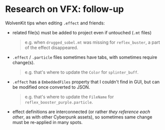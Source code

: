 # Research on VFX: follow-up

WolvenKit tips when editing `.effect` and friends:

- related file(s) must be added to project even if untouched (`.mt` files)
  > e.g. when `drugged_sobel.mt` was missing for `reflex_buster`, a part of the effect disappeared.

- `.effect` / `.particle` files sometimes have tabs, with sometimes require change(s).
  > e.g. that's where to update the `Color` for `splinter_buff`.
- `.effect` has a `EmbeddedFiles` property that I couldn't find in GUI, but can be modified once converted to JSON.
  > e.g. that's where to update the `FileName` for `reflex_booster_purple.particle`.
- effect definitions are interconnected (or rather _they reference each other_, as with other Cyberpunk assets), so sometimes same change must be re-applied in many spots.
